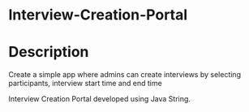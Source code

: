# Interview-Creation-Portal
# Description
Create a simple app where admins can create interviews by selecting participants,
interview start time and end time

Interview Creation Portal developed using Java String.
